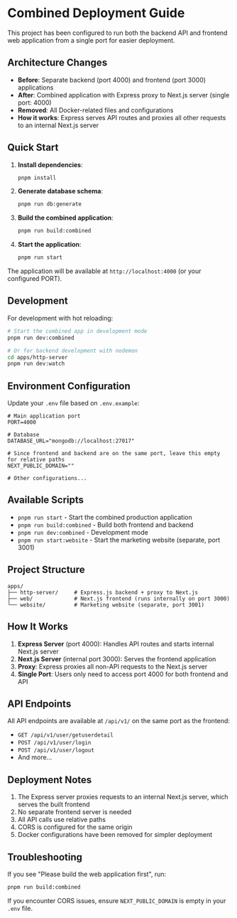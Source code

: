 # Combined Deployment Guide

This project has been configured to run both the backend API and frontend web application from a single port for easier deployment.

## Architecture Changes

- **Before**: Separate backend (port 4000) and frontend (port 3000) applications
- **After**: Combined application with Express proxy to Next.js server (single port: 4000)
- **Removed**: All Docker-related files and configurations
- **How it works**: Express serves API routes and proxies all other requests to an internal Next.js server

## Quick Start

1. **Install dependencies**:
   ```bash
   pnpm install
   ```

2. **Generate database schema**:
   ```bash
   pnpm run db:generate
   ```

3. **Build the combined application**:
   ```bash
   pnpm run build:combined
   ```

4. **Start the application**:
   ```bash
   pnpm run start
   ```

The application will be available at `http://localhost:4000` (or your configured PORT).

## Development

For development with hot reloading:

```bash
# Start the combined app in development mode
pnpm run dev:combined

# Or for backend development with nodemon
cd apps/http-server
pnpm run dev:watch
```

## Environment Configuration

Update your `.env` file based on `.env.example`:

```env
# Main application port
PORT=4000

# Database
DATABASE_URL="mongodb://localhost:27017"

# Since frontend and backend are on the same port, leave this empty for relative paths
NEXT_PUBLIC_DOMAIN=""

# Other configurations...
```

## Available Scripts

- `pnpm run start` - Start the combined production application
- `pnpm run build:combined` - Build both frontend and backend
- `pnpm run dev:combined` - Development mode
- `pnpm run start:website` - Start the marketing website (separate, port 3001)

## Project Structure

```
apps/
├── http-server/     # Express.js backend + proxy to Next.js
├── web/             # Next.js frontend (runs internally on port 3000)
└── website/         # Marketing website (separate, port 3001)
```

## How It Works

1. **Express Server** (port 4000): Handles API routes and starts internal Next.js server
2. **Next.js Server** (internal port 3000): Serves the frontend application
3. **Proxy**: Express proxies all non-API requests to the Next.js server
4. **Single Port**: Users only need to access port 4000 for both frontend and API

## API Endpoints

All API endpoints are available at `/api/v1/` on the same port as the frontend:

- `GET /api/v1/user/getuserdetail`
- `POST /api/v1/user/login`
- `POST /api/v1/user/logout`
- And more...

## Deployment Notes

1. The Express server proxies requests to an internal Next.js server, which serves the built frontend
2. No separate frontend server is needed
3. All API calls use relative paths
4. CORS is configured for the same origin
5. Docker configurations have been removed for simpler deployment

## Troubleshooting

If you see "Please build the web application first", run:
```bash
pnpm run build:combined
```

If you encounter CORS issues, ensure `NEXT_PUBLIC_DOMAIN` is empty in your `.env` file.
